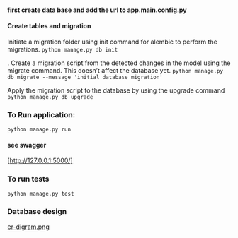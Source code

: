 



#### first create data base and add the url to app.main.config.py

#### Create tables and migration
Initiate a migration folder using init command for alembic to perform the migrations.
``` python manage.py db init ```

. Create a migration script from the detected changes in the model using the migrate command. 
This doesn’t affect the database yet.
``` python manage.py db migrate --message 'initial database migration' ```

Apply the migration script to the database by using the upgrade command
``` python manage.py db upgrade ```


### To Run application:
```python manage.py run```

#### see swagger
[http://127.0.0.1:5000/]


### To run tests
```python manage.py test```

### Database design

[er-digram.png](er-digram.png)
